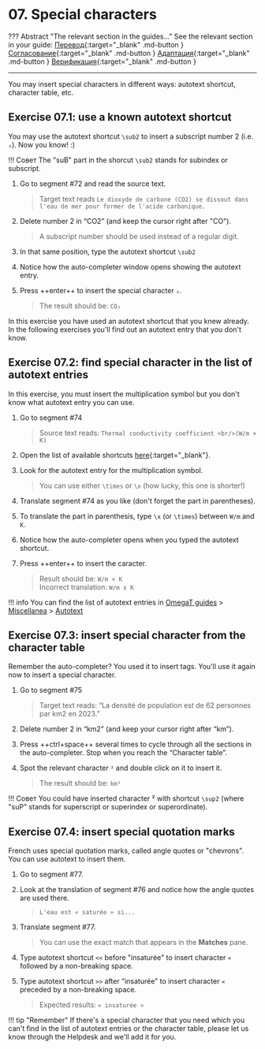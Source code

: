 # 07. Special characters

<!-- prettier-ignore -->
??? Abstract "The relevant section in the guides..."
    See the relevant section in your guide:
    [Перевод](../translation/other-useful-features.md#autotext){:target="_blank" .md-button }
    [Согласование](../reconciliation/other-useful-features.md#autotext){:target="_blank" .md-button }
    [Адаптация](../adaptation/other-useful-features.md#autotext){:target="_blank" .md-button }
    [Верификация](../verification/other-useful-features.md#autotext){:target="_blank" .md-button }

---

You may insert special characters in different ways: autotext shortcut, character table, etc.

## Exercise 07.1: use a known autotext shortcut

You may use the autotext shortcut `\sub2` to insert a subscript number 2 (i.e. `₂`). Now you know! :)

<!-- prettier-ignore -->
!!! Совет
    The "suB" part in the shorcut `\sub2` stands for subindex or subscript.

<!-- @todo: add "subindex" and "superindex" to cheatsheet -->

<!-- !!! note inline end "←TODO"
	 @quiz: what do you notice in segment #72 (@todo: complete)
-->

1. Go to segment #72 and read the source text.

   > Target text reads `Le dioxyde de carbone (CO2) se dissout dans l'eau de mer pour former de l'acide carbonique.`

2. Delete number 2 in “CO2” (and keep the cursor right after "CO").

   > A subscript number should be used instead of a regular digit.

3. In that same position, type the autotext shortcut `\sub2`
4. Notice how the auto-completer window opens showing the autotext entry.
5. Press ++enter++ to insert the special character `₂`.

   > The result should be: `CO₂`

In this exercise you have used an autotext shortcut that you knew already. In the following exercises you'll find out an autotext entry that you don't know.

## Exercise 07.2: find special character in the list of autotext entries

In this exercise, you must insert the multiplication symbol but you don't know what autotext entry you can use.

1. Go to segment #74

   > Source text reads: `Thermal conductivity coefficient <br/>(W/m × K)`

2. Open the list of available shortcuts [here](../misc/autotext.md){:target="\_blank"}.
3. Look for the autotext entry for the multiplication symbol.

   > You can use either `\times` or `\x` (how lucky, this one is shorter!)

4. Translate segment #74 as you like (don't forget the part in parentheses).
5. To translate the part in parenthesis, type `\x` (or `\times`) between `W/m` and `K`. <!-- 5. In segment #74, remove the regular “x” in the formula and insert the autotext corresponding to the multiplication symbol, i.e. \times or \x. -->
6. Notice how the auto-completer opens when you typed the autotext shortcut.
7. Press ++enter++ to insert the caracter.

   > Result should be: `W/m × K`  
   > Incorrect translation: `W/m x K`

<!-- prettier-ignore -->
!!! info
    You can find the list of autotext entries in [OmegaT guides](../index.md) > [Miscellanea](../misc/index.md) > [Autotext](../misc/autotext.md)

## Exercise 07.3: insert special character from the character table

Remember the auto-completer? You used it to insert tags. You'll use it again now to insert a special character.

1. Go to segment #75

   > Target text reads: “La densité de population est de 62 personnes par km2 en 2023.”

2. Delete number 2 in “km2” (and keep your cursor right after “km”).
3. Press ++ctrl+space++ several times to cycle through all the sections in the auto-completer. Stop when you reach the “Character table”.
4. Spot the relevant character `²` and double click on it to insert it.

   > The result should be: `km²`

<!-- prettier-ignore -->
!!! Совет
    You could have inserted character ² with shortcut `\sup2` (where "suP" stands for superscript or superindex or superordinate).

<!-- @todo: add to the guides: if you find the character table handy but it does not contain ghe charcter you need to insert, you can let us know through the Helpdesk and we'll add it there for you -->

<!-- @todo 77 << >> L'eau est « saturée » si la quantité maximale d'un soluté y est dissoute. Water is ‘undersaturated’ if it contains less than the maximum amount of dissolved solute. -->

## Exercise 07.4: insert special quotation marks

French uses special quotation marks, called angle quotes or "chevrons". You can use autotext to insert them.

1. Go to segment #77.
2. Look at the translation of segment #76 and notice how the angle quotes are used there.

   > `L'eau est « saturée » si...`

3. Translate segment #77.

   > You can use the exact match that appears in the **Matches** pane.

4. Type autotext shortcut `<<` before "insaturée" to insert character `«` followed by a non-breaking space.

5. Type autotext shortcut `>>` after "insaturée" to insert character `«` preceded by a non-breaking space.

   > Expected results: `« insaturée »`

<!-- @todo ADD THIS TO THE GUIDES -->

<!-- prettier-ignore -->
!!! tip "Remember"
    If there's a special character that you need which you can't find in the list of autotext entries or the character table, please let us know through the Helpdesk and we'll add it for you.
